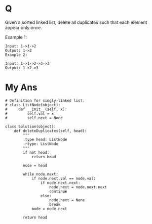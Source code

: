 # Q
Given a sorted linked list, delete all duplicates such that each element appear only once.

Example 1:
```
Input: 1->1->2
Output: 1->2
Example 2:

Input: 1->1->2->3->3
Output: 1->2->3
```
# My Ans
```
# Definition for singly-linked list.
# class ListNode(object):
#     def __init__(self, x):
#         self.val = x
#         self.next = None

class Solution(object):
    def deleteDuplicates(self, head):
        """
        :type head: ListNode
        :rtype: ListNode
        """
        if not head:
            return head
        
        node = head
        
        while node.next:
            if node.next.val == node.val:
                if node.next.next:
                    node.next = node.next.next
                    continue
                else:
                    node.next = None
                    break
            node = node.next
        
        return head
```
        
        